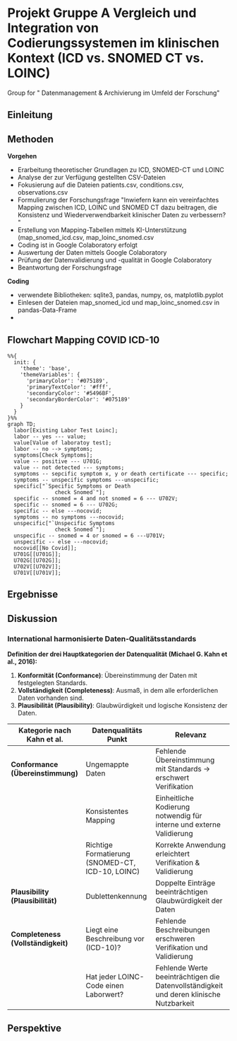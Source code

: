 # Projekt Gruppe A Vergleich und Integration von Codierungssystemen im klinischen Kontext (ICD vs. SNOMED CT vs. LOINC)

Group for " Datenmanagement &amp; Archivierung im Umfeld der Forschung"

## Einleitung

## Methoden
**Vorgehen**
- Erarbeitung theoretischer Grundlagen zu ICD, SNOMED-CT und LOINC
- Analyse der zur Verfügung gestellten CSV-Dateien
- Fokusierung auf die Dateien patients.csv, conditions.csv, observations.csv
- Formulierung der Forschungsfrage "Inwiefern kann ein vereinfachtes Mapping zwischen ICD, LOINC und SNOMED CT dazu beitragen, die Konsistenz und Wiederverwendbarkeit klinischer Daten zu verbessern?
"
- Erstellung von Mapping-Tabellen mittels KI-Unterstützung (map_snomed_icd.csv, map_loinc_snomed.csv
- Coding ist in Google Colaboratory erfolgt
- Auswertung der Daten mittels Google Colaboratory
- Prüfung der Datenvalidierung und -qualität in Google Colaboratory
- Beantwortung der Forschungsfrage

**Coding**
- verwendete Bibliotheken: sqlite3, pandas, numpy, os, matplotlib.pyplot
- Einlesen der Dateien map_snomed_icd und map_loinc_snomed.csv in pandas-Data-Frame
- 


## Flowchart Mapping COVID ICD-10

```mermaid
%%{
  init: {
    'theme': 'base',
    'themeVariables': {
      'primaryColor': '#075189',
      'primaryTextColor': '#fff',
      'secondaryColor': '#5496BF',
      'secondaryBorderColor': '#075189'
    }
  }
}%%
graph TD;
  labor[Existing Labor Test Loinc];
  labor -- yes --- value;
  value[Value of laboratoy test];
  labor -- no --> symptoms;
  symptoms[Check Symptoms];
  value -- positive --- U701G;
  value -- not detected --- symptoms;
  symptoms -- sepcific symptom x, y or death certificate --- specific;
  symptoms -- unspecific symptoms ---unspecific;
  specific["`Specific Symptoms or Death
               check Snomed`"];
  specific -- snomed = 4 and not snomed = 6 --- U702V;
  specific -- snomed = 6 --- U702G;
  specific -- else ---nocovid;
  symptoms -- no symptoms ---nocovid;
  unspecific["`Unspecific Symptoms
               check Snomed`"];
  unspecific -- snomed = 4 or snomed = 6 ---U701V;
  unspecific -- else ---nocovid;
  nocovid[[No Covid]];
  U701G[[U701G]];
  U702G[[U702G]];
  U702V[[U702V]];
  U701V[[U701V]];
```

## Ergebnisse

## Diskussion

### International harmonisierte Daten-Qualitätsstandards

**Definition der drei Hauptkategorien der Datenqualität (Michael G. Kahn et al., 2016):**

1. **Konformität (Conformance)**: Übereinstimmung der Daten mit festgelegten Standards.
2. **Vollständigkeit (Completeness)**: Ausmaß, in dem alle erforderlichen Daten vorhanden sind.
3. **Plausibilität (Plausibility)**: Glaubwürdigkeit und logische Konsistenz der Daten.

| **Kategorie nach Kahn et al.**         | **Datenqualitäts Punkt**                         | **Relevanz** |
|--------------------------------------|--------------------------------|------------------------------------------------------|
| **Conformance (Übereinstimmung)** | Ungemappte Daten | Fehlende Übereinstimmung mit Standards → erschwert Verifikation |
| | Konsistentes Mapping | Einheitliche Kodierung notwendig für interne und externe Validierung |
| | Richtige Formatierung (SNOMED-CT, ICD-10, LOINC) | Korrekte Anwendung erleichtert Verifikation & Validierung |
| **Plausibility (Plausibilität)** | Dublettenkennung | Doppelte Einträge beeinträchtigen Glaubwürdigkeit der Daten |
| **Completeness (Vollständigkeit)** | Liegt eine Beschreibung vor (ICD-10)? | Fehlende Beschreibungen erschweren Verifikation und Validierung |
| | Hat jeder LOINC-Code einen Laborwert? | Fehlende Werte beeinträchtigen die Datenvollständigkeit und deren klinische Nutzbarkeit |



## Perspektive
